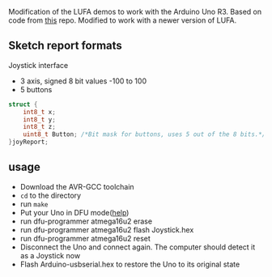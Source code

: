 Modification of the LUFA demos to work with the Arduino Uno R3.
Based on code from [this](https://github.com/harlequin-tech/arduino-usb) repo. 
Modified to work with a newer version of LUFA.

## Sketch report formats
Joystick interface
* 3 axis, signed 8 bit values -100 to 100
* 5 buttons
```c
struct {
	int8_t x;
	int8_t y;
	int8_t z;
	uint8_t Button; /*Bit mask for buttons, uses 5 out of the 8 bits.*/
}joyReport;
```

## usage
* Download the AVR-GCC toolchain 
* `cd` to the directory
* run `make`
* Put your Uno in DFU mode([help](https://www.arduino.cc/en/Hacking/DFUProgramming8U2))
* run dfu-programmer atmega16u2 erase
* run dfu-programmer atmega16u2 flash Joystick.hex
* run dfu-programmer atmega16u2 reset
* Disconnect the Uno and connect again. The computer should detect it as a Joystick now
* Flash Arduino-usbserial.hex to restore the Uno to its original state